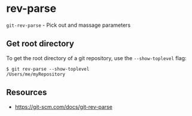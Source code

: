 # rev-parse

`git-rev-parse` - Pick out and massage parameters

## Get root directory
To get the root directory of a git repository, use the `--show-toplevel` flag:

```
$ git rev-parse --show-toplevel
/Users/me/myRepository
```

## Resources
- https://git-scm.com/docs/git-rev-parse
